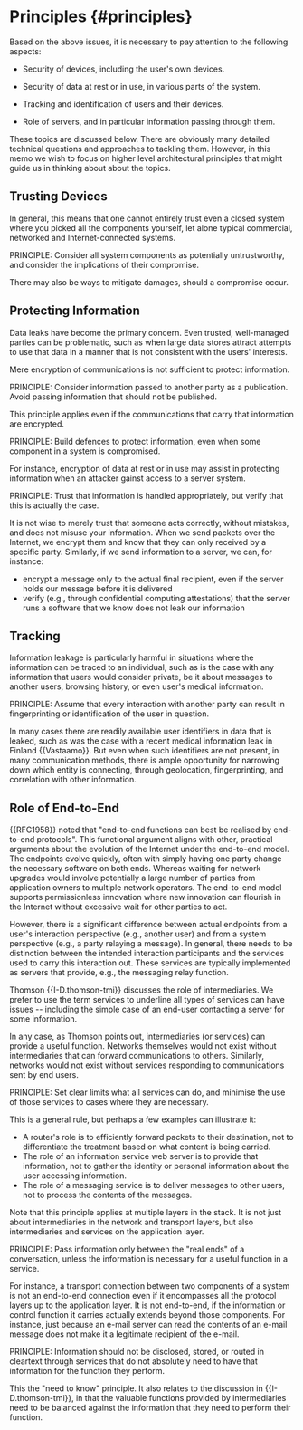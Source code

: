 
# Principles {#principles}

Based on the above issues, it is necessary to pay attention to the following aspects:

* Security of devices, including the user's own devices.

* Security of data at rest or in use, in various parts of the system.

* Tracking and identification of users and their devices. 

* Role of servers, and in particular information passing through them.

These topics are discussed below. There are obviously many detailed technical questions and approaches to tackling them. However, in this memo we wish to focus on higher level architectural principles that might guide us in thinking about about the topics.

## Trusting Devices

In general, this means that one cannot entirely trust even a closed system where you picked all the components yourself, let alone typical commercial, networked and Internet-connected systems.

PRINCIPLE: Consider all system components as potentially untrustworthy, and consider the implications of their compromise.

There may also be ways to mitigate damages, should a compromise occur.

## Protecting Information

Data leaks have become the primary concern. Even trusted, well-managed parties can be problematic, such as when large data stores attract attempts to use that data in a manner that is not consistent with the users' interests.

Mere encryption of communications is not sufficient to protect information.

PRINCIPLE: Consider information passed to another party as a publication. Avoid passing information that should not be published.

This principle applies even if the communications that carry that information are encrypted.

PRINCIPLE: Build defences to protect information, even when some component in a system is compromised.

For instance, encryption of data at rest or in use may assist in protecting information when an attacker gainst access to a server system.

PRINCIPLE: Trust that information is handled appropriately, but verify that this is actually the case.

It is not wise to merely trust that someone acts correctly, without mistakes, and does not misuse your information. When we send packets over the Internet, we encrypt them and know that they can only received by a specific party. Similarly, if we send information to a server, we can, for instance:

* encrypt a message only to the actual final recipient, even if the server holds our message before it is delivered
* verify (e.g., through confidential computing attestations) that the server runs a software that we know does not leak our information

## Tracking

Information leakage is particularly harmful in situations where the information can be traced to an individual, such as is the case with any information that users would consider private, be it about messages to another users, browsing history, or even user's medical information.

PRINCIPLE: Assume that every interaction with another party can result in fingerprinting or identification of the user in question.

In many cases there are readily available user identifiers in data that is leaked, such as was the case with a recent medical information leak in Finland {{Vastaamo}}. But even when such identifiers are not present, in many communication methods, there is ample opportunity for narrowing down which entity is connecting, through geolocation, fingerprinting, and correlation with other information.

## Role of End-to-End

{{RFC1958}} noted that "end-to-end functions can best be realised by
end-to-end protocols". This functional argument aligns with other,
practical arguments about the evolution of the Internet under the
end-to-end model. The endpoints evolve quickly, often with simply
having one party change the necessary software on both ends. Whereas
waiting for network upgrades would involve potentially a large number
of parties from application owners to multiple network operators. The
end-to-end model supports permissionless innovation where new
innovation can flourish in the Internet without excessive wait for
other parties to act.

However, there is a significant difference between actual endpoints
from a user's interaction perspective (e.g., another user) and from a
system perspective (e.g., a party relaying a message). In general,
there needs to be distinction between the intended interaction
participants and the services used to carry this interaction
out. These services are typically implemented as servers that provide,
e.g., the messaging relay function.

Thomson {{I-D.thomson-tmi}} discusses the role of intermediaries. We
prefer to use the term services to underline all types of services can
have issues -- including the simple case of an end-user contacting a
server for some information.

In any case, as Thomson points out, intermediaries (or services) can
provide a useful function. Networks themselves would not exist without
intermediaries that can forward communications to others. Similarly,
networks would not exist without services responding to communications
sent by end users.

PRINCIPLE: Set clear limits what all services can do, and minimise the
use of those services to cases where they are necessary.

This is a general rule, but perhaps a few examples can illustrate it:

* A router's role is to efficiently forward packets to their destination, not to differentiate the treatment based on what content is being carried.
* The role of an information service web server is to provide that information, not to gather the identity or personal information about the user accessing information.
* The role of a messaging service is to deliver messages to other users, not to process the contents of the messages.

Note that this principle applies at multiple layers in the stack. It
is not just about intermediaries in the network and transport layers,
but also intermediaries and services on the application layer.

PRINCIPLE: Pass information only between the "real ends" of a
conversation, unless the information is necessary for a useful
function in a service.

For instance, a transport connection between two components of a
system is not an end-to-end connection even if it encompasses all the
protocol layers up to the application layer. It is not end-to-end, if
the information or control function it carries actually extends beyond
those components. For instance, just because an e-mail server can read
the contents of an e-mail message does not make it a legitimate
recipient of the e-mail.

PRINCIPLE: Information should not be disclosed, stored, or routed in
cleartext through services that do not absolutely need to have that
information for the function they perform.

This the "need to know" principle. It also relates to the discussion
in {{I-D.thomson-tmi}}, in that the valuable functions provided by
intermediaries need to be balanced against the information that they
need to perform their function.

